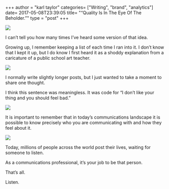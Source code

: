 +++
author = "karl taylor"
categories= ["Writing", "brand", "analytics"]
date= 2017-05-08T23:39:05
title= "“Quality Is In The Eye Of The Beholder.”"
type = "post"
+++

  ![](https://raw.githubusercontent.com/karljtaylor/kjt/blog/content/assets/1*jiuAAF9BDEIcMQQryew7bw.png)  


 I can’t tell you how many times I’ve heard some version of that idea.

 Growing up, I remember keeping a list of each time I ran into it. I don’t know that I kept it up, but I do know I first heard it as a shoddy explanation from a caricature of a public school art teacher.

  ![](https://raw.githubusercontent.com/karljtaylor/kjt/blog/content/assets/1*V4OVxYLgQLv65bfGWV69tQ.jpeg)  


 I normally write slightly longer posts, but I just wanted to take a moment to share one thought.

 I think this sentence was meaningless. It was code for “I don’t like your thing and you should feel bad.”

  ![](https://raw.githubusercontent.com/karljtaylor/kjt/blog/content/assets/1*0EoCpgR0mVM5y2Elkqvm9A.jpeg)  


 It is important to remember that in today’s communications landscape it is possible to know precisely who you are communicating with and how they feel about it.

  ![](https://raw.githubusercontent.com/karljtaylor/kjt/blog/content/assets/1*Uz791wlcLHQALplYxXhUCA.jpeg)  


 Today, millions of people across the world post their lives, waiting for someone to listen.

 As a communications professional, it’s your job to be that person.

 That’s all.

 Listen.
